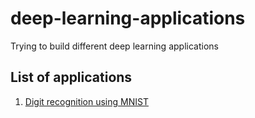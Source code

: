 # deep-learning-applications
Trying to build different deep learning applications

## List of applications

1. [Digit recognition using MNIST](./digit-recognition/)
